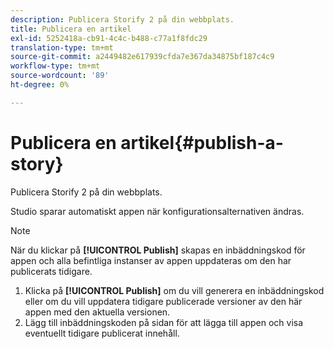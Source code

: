 ```yaml
---
description: Publicera Storify 2 på din webbplats.
title: Publicera en artikel
exl-id: 5252418a-cb91-4c4c-b488-c77a1f8fdc29
translation-type: tm+mt
source-git-commit: a2449482e617939cfda7e367da34875bf187c4c9
workflow-type: tm+mt
source-wordcount: '89'
ht-degree: 0%

---
```


# Publicera en artikel{#publish-a-story}

Publicera Storify 2 på din webbplats.

Studio sparar automatiskt appen när konfigurationsalternativen ändras.

>[!NOTE]
>
>När du klickar på **[!UICONTROL Publish]** skapas en inbäddningskod för appen och alla befintliga instanser av appen uppdateras om den har publicerats tidigare.

1. Klicka på **[!UICONTROL Publish]** om du vill generera en inbäddningskod eller om du vill uppdatera tidigare publicerade versioner av den här appen med den aktuella versionen.
1. Lägg till inbäddningskoden på sidan för att lägga till appen och visa eventuellt tidigare publicerat innehåll.
